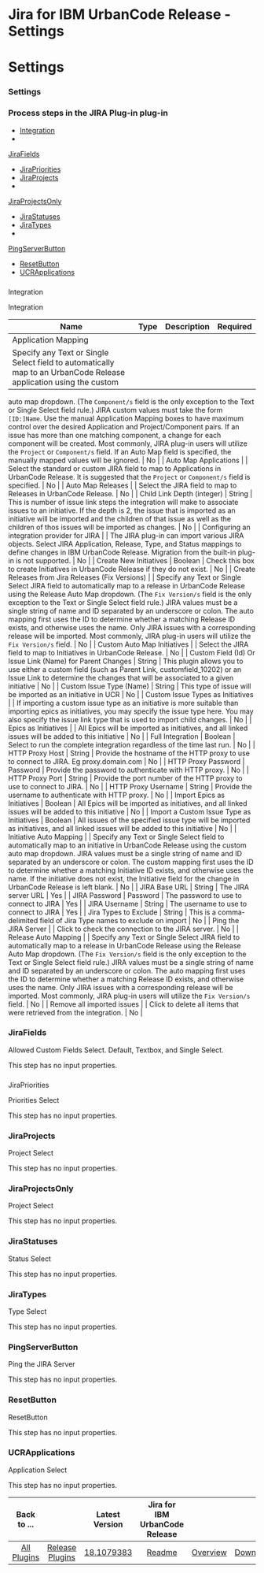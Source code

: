 
Jira for IBM UrbanCode Release - Settings
=========================================

# Settings


### Settings



### Process steps in the JIRA Plug-in plug-in

* [Integration](#integration)
*
[JiraFields](#jirafields)
* [JiraPriorities](#jirapriorities)
* [JiraProjects](#jiraprojects)
*
[JiraProjectsOnly](#jiraprojectsonly)
* [JiraStatuses](#jirastatuses)
* [JiraTypes](#jiratypes)
*
[PingServerButton](#pingserverbutton)
* [ResetButton](#resetbutton)
* [UCRApplications](#ucrapplications)


###
Integration

Integration


| Name | Type | Description | Required |
| --- | --- | --- | --- |
| Application Mapping |
| Specify any Text or Single Select field to automatically map to an UrbanCode Release application using the custom
auto map dropdown. (The `Component/s` field is the only exception to the Text or Single Select field rule.) JIRA custom
values must take the form `[ID:]Name`. Use the manual Application Mapping boxes to have maximum control over the desired
Application and Project/Component pairs. If an issue has more than one matching component, a change for each component
will be created. Most commonly, JIRA plug-in users will utilize the `Project` or `Component/s` field. If an Auto Map
field is specified, the manually mapped values will be ignored. | No |
| Auto Map Applications |  | Select the standard
or custom JIRA field to map to Applications in UrbanCode Release. It is suggested that the `Project` or `Component/s`
field is specified. | No |
| Auto Map Releases |  | Select the JIRA field to map to Releases in UrbanCode Release. | No
|
| Child Link Depth (integer) | String | This is number of issue link steps the integration will make to associate
issues to an initiative. If the depth is 2, the issue that is imported as an initiative will be imported and the
children of that issue as well as the children of thos issues will be imported as changes. | No |
| Configuring an
integration provider for JIRA |  | The JIRA plug-in can import various JIRA objects. Select JIRA Application, Release,
Type, and Status mappings to define changes in IBM UrbanCode Release. Migration from the built-in plug-in is not
supported. | No |
| Create New Initiatives | Boolean | Check this box to create Initiatives in UrbanCode Release if they
do not exist. | No |
| Create Releases from Jira Releases (Fix Versions) |  | Specify any Text or Single Select JIRA
field to automatically map to a release in UrbanCode Release using the Release Auto Map dropdown. (The `Fix Version/s`
field is the only exception to the Text or Single Select field rule.) JIRA values must be a single string of name and ID
separated by an underscore or colon. The auto mapping first uses the ID to determine whether a matching Release ID
exists, and otherwise uses the name. Only JIRA issues with a corresponding release will be imported. Most commonly, JIRA
plug-in users will utilize the `Fix Version/s` field. | No |
| Custom Auto Map Initiatives |  | Select the JIRA field
to map to Initiatives in UrbanCode Release. | No |
| Custom Field (Id) Or Issue Link (Name) for Parent Changes | String
| This plugin allows you to use either a custom field (such as Parent Link, customfield\_10202) or an Issue Link to
determine the changes that will be associated to a given initiative | No |
| Custom Issue Type (Name) | String | This
type of issue will be imported as an initiative in UCR | No |
| Custom Issue Types as Initiatives |  | If importing a
custom issue type as an initiative is more suitable than importing epics as initiatives, you may specify the issue type
here. You may also specify the issue link type that is used to import child changes. | No |
| Epics as Initiatives |  |
All Epics will be imported as initiatives, and all linked issues will be added to this initiative | No |
| Full
Integration | Boolean | Select to run the complete integration regardless of the time last run. | No |
| HTTP Proxy Host
| String | Provide the hostname of the HTTP proxy to use to connect to JIRA. Eg proxy.domain.com | No |
| HTTP Proxy
Password | Password | Provide the password to authenticate with HTTP proxy. | No |
| HTTP Proxy Port | String | Provide
the port number of the HTTP proxy to use to connect to JIRA. | No |
| HTTP Proxy Username | String | Provide the
username to authenticate with HTTP proxy. | No |
| Import Epics as Initiatives | Boolean | All Epics will be imported as
initiatives, and all linked issues will be added to this initiative | No |
| Import a Custom Issue Type as Initiatives
| Boolean | All issues of the specified issue type will be imported as initiatives, and all linked issues will be added
to this initiative | No |
| Initiative Auto Mapping |  | Specify any Text or Single Select field to automatically map to
an initiative in UrbanCode Release using the custom auto map dropdown. JIRA values must be a single string of name and
ID separated by an underscore or colon. The custom mapping first uses the ID to determine whether a matching Initiative
ID exists, and otherwise uses the name. If the initiative does not exist, the Initiative field for the change in
UrbanCode Release is left blank. | No |
| JIRA Base URL | String | The JIRA server URL | Yes |
| JIRA Password |
Password | The password to use to connect to JIRA | Yes |
| JIRA Username | String | The username to use to connect to
JIRA | Yes |
| Jira Types to Exclude | String | This is a comma-delimited field of Jira Type names to exclude on import
| No |
| Ping the JIRA Server |  | Click to check the connection to the JIRA server. | No |
| Release Auto Mapping |  |
Specify any Text or Single Select JIRA field to automatically map to a release in UrbanCode Release using the Release
Auto Map dropdown. (The `Fix Version/s` field is the only exception to the Text or Single Select field rule.) JIRA
values must be a single string of name and ID separated by an underscore or colon. The auto mapping first uses the ID to
determine whether a matching Release ID exists, and otherwise uses the name. Only JIRA issues with a corresponding
release will be imported. Most commonly, JIRA plug-in users will utilize the `Fix Version/s` field. | No |
| Remove all
imported issues |  | Click to delete all items that were retrieved from the integration. | No |

### JiraFields


Allowed Custom Fields Select. Default, Textbox, and Single Select.

This step has no input properties.

###
JiraPriorities

Priorities Select

This step has no input properties.

### JiraProjects

Project Select

This step
has no input properties.

### JiraProjectsOnly

Project Select

This step has no input properties.

### JiraStatuses


Status Select

This step has no input properties.

### JiraTypes

Type Select

This step has no input properties.


### PingServerButton

Ping the JIRA Server

This step has no input properties.

### ResetButton

ResetButton


This step has no input properties.

### UCRApplications

Application Select

This step has no input properties.



|Back to ...||Latest Version|Jira for IBM UrbanCode Release |||
| :---: | :---: | :---: | :---: | :---: | :---: |
|[All Plugins](../../index.md)|[Release Plugins](../README.md)|[18.1079383](https://raw.githubusercontent.com/UrbanCode/IBM-UCR-PLUGINS/main/files/ucr-plugin-jira/ucr-plugin-jira-18.1079383.zip)|[Readme](README.md)|[Overview](overview.md)|[Downloads](downloads.md)|
